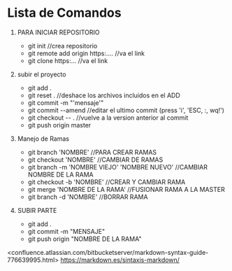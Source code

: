 # Lista de Comandos 
1. PARA INICIAR REPOSITORIO
    * git init                                          //crea repositorio
    * git remote add origin https:....                  //va el link
    * git clone https:...                               //va el link 

2. subir el proyecto
    * git add .
    * git reset .                                       //deshace los archivos incluidos en el ADD
    * git commit -m "'mensaje'"
    * git commit --amend 		                        //editar el ultimo commit (press 'i', 'ESC, :, wq!')
    * git checkout -- . 		                        //vuelve a la version anterior al commit
    * git push origin master 

3. Manejo de Ramas 
    * git branch 'NOMBRE'                               //PARA CREAR RAMAS
    * git checkout 'NOMBRE'                             //CAMBIAR DE RAMAS
    * git branch -m 'NOMBRE VIEJO' 'NOMBRE NUEVO'       //CAMBIAR NOMBRE DE LA RAMA
    * git checkout -b 'NOMBRE'                          //CREAR Y CAMBIAR RAMA
    * git merge 'NOMBRE DE LA RAMA'                     //FUSIONAR RAMA A LA MASTER
    * git branch -d 'NOMBRE'                            //BORRAR RAMA 

4. SUBIR PARTE
    * git add .
    * git commit -m "MENSAJE"
    * git push origin "NOMBRE DE LA RAMA" 

<confluence.atlassian.com/bitbucketserver/markdown-syntax-guide-776639995.html>
<https://markdown.es/sintaxis-markdown/>